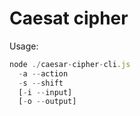 # Caesat cipher

Usage:
```javascript
node ./caesar-cipher-cli.js 
  -a --action
  -s --shift
  [-i --input]
  [-o --output]
```